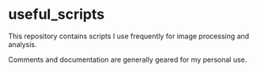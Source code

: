 # useful_scripts

This repository contains scripts I use frequently for image processing and analysis.

Comments and documentation are generally geared for my personal use.
